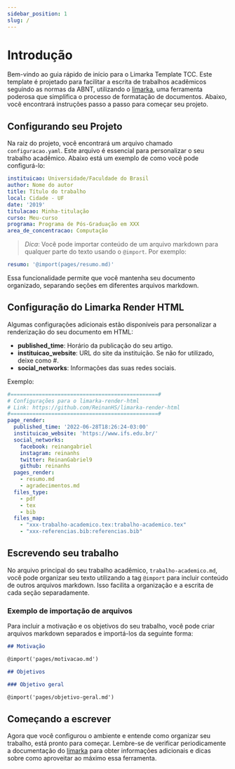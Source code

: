 ```yaml
---
sidebar_position: 1
slug: /
---
```


# Introdução

Bem-vindo ao guia rápido de início para o Limarka Template TCC. Este template é projetado para facilitar a escrita de trabalhos acadêmicos seguindo as normas da ABNT, utilizando o [limarka](https://github.com/abntex/limarka), uma ferramenta poderosa que simplifica o processo de formatação de documentos. Abaixo, você encontrará instruções passo a passo para começar seu projeto.

## Configurando seu Projeto

Na raiz do projeto, você encontrará um arquivo chamado `configuracao.yaml`. Este arquivo é essencial para personalizar o seu trabalho acadêmico. Abaixo está um exemplo de como você pode configurá-lo:

```yaml
instituicao: Universidade/Faculdade do Brasil
author: Nome do autor
title: Título do trabalho
local: Cidade - UF
date: '2019'
titulacao: Minha-titulação
curso: Meu-curso
programa: Programa de Pós-Graduação em XXX
area_de_concentracao: Computação
```

> *Dica*: Você pode importar conteúdo de um arquivo markdown para qualquer parte do texto usando o `@import`. Por exemplo:

```yaml
resumo: '@import(pages/resumo.md)'
```

Essa funcionalidade permite que você mantenha seu documento organizado, separando seções em diferentes arquivos markdown.

## Configuração do Limarka Render HTML

Algumas configurações adicionais estão disponíveis para personalizar a renderização do seu documento em HTML:

- **published_time**: Horário da publicação do seu artigo.
- **instituicao_website**: URL do site da instituição. Se não for utilizado, deixe como #.
- **social_networks**: Informações das suas redes sociais.

Exemplo:

```yaml
#===============================================#
# Configurações para o limarka-render-html
# Link: https://github.com/ReinanHS/limarka-render-html
#===============================================#
page_render:
  published_time: '2022-06-28T18:26:24-03:00'
  instituicao_website: 'https://www.ifs.edu.br/'
  social_networks:
    facebook: reinangabriel
    instagram: reinanhs
    twitter: ReinanGabriel9
    github: reinanhs
  pages_render:
    - resumo.md
    - agradecimentos.md
  files_type:
    - pdf
    - tex
    - bib
  files_map:
    - "xxx-trabalho-academico.tex:trabalho-academico.tex"
    - "xxx-referencias.bib:referencias.bib"
```

## Escrevendo seu trabalho

No arquivo principal do seu trabalho acadêmico, `trabalho-academico.md`, você pode organizar seu texto utilizando a tag `@import` para incluir conteúdo de outros arquivos markdown. Isso facilita a organização e a escrita de cada seção separadamente.

### Exemplo de importação de arquivos

Para incluir a motivação e os objetivos do seu trabalho, você pode criar arquivos markdown separados e importá-los da seguinte forma:

```md
## Motivação

@import('pages/motivacao.md')

## Objetivos

### Objetivo geral

@import('pages/objetivo-geral.md')

```

## Começando a escrever

Agora que você configurou o ambiente e entende como organizar seu trabalho, está pronto para começar. Lembre-se de verificar periodicamente a documentação do [limarka](https://github.com/abntex/limarka) para obter informações adicionais e dicas sobre como aproveitar ao máximo essa ferramenta.
